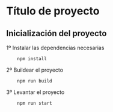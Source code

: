 # Título de proyecto

## Inicialización del proyecto
1º Instalar las dependencias necesarias
```
    npm install
```
2º Buildear el proyecto
```
    npm run build
```
3º Levantar el proyecto
```
    npm run start
```
